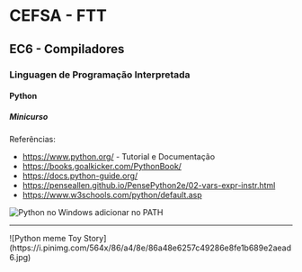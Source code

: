 # CEFSA - FTT
## EC6 - Compiladores
### Linguagen de Programação Interpretada
#### Python
##### Minicurso

Referências:

- https://www.python.org/ - Tutorial e Documentação
- https://books.goalkicker.com/PythonBook/
- https://docs.python-guide.org/
- https://penseallen.github.io/PensePython2e/02-vars-expr-instr.html
- https://www.w3schools.com/python/default.asp

![Python no Windows adicionar no PATH](https://docs.blender.org/manual/pt/dev/_images/about_contribute_install_windows_installer.png)
<hr>
![Python meme Toy Story](https://i.pinimg.com/564x/86/a4/8e/86a48e6257c49286e8fe1b689e2aead6.jpg)

